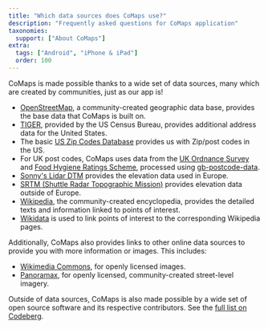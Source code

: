 ```yaml
---
title: "Which data sources does CoMaps use?"
description: "Frequently asked questions for CoMaps application"
taxonomies:
  support: ["About CoMaps"]
extra:
  tags: ["Android", "iPhone & iPad"]
  order: 100
---
```


CoMaps is made possible thanks to a wide set of data sources, many which are created by communities, just as our app is!

* [OpenStreetMap](https://www.openstreetmap.org), a community-created geographic data base, provides the base data that CoMaps is built on.
* [TIGER](https://www.census.gov/geographies/mapping-files/time-series/geo/tiger-geodatabase-file.html), provided by the US Census Bureau, provides additional address data for the United States.
* The basic [US Zip Codes Database](https://simplemaps.com/data/us-zips) provides us with Zip/post codes in the US.
* For UK post codes, CoMaps uses data from the [UK Ordnance Survey](https://osdatahub.os.uk/downloads/open/CodePointOpen) and [Food Hygiene Ratings Scheme](https://data.food.gov.uk/catalog/datasets/38dd8d6a-5ab1-4f50-b753-ab33288e3200), processed using [gb-postcode-data](https://github.com/osm-search/gb-postcode-data).
* [Sonny's Lidar DTM](https://sonny.4lima.de/) provides the elevation data used in Europe.
* [SRTM (Shuttle Radar Topographic Mission)](https://www.earthdata.nasa.gov/data/instruments/srtm) provides elevation data outside of Europe.
* [Wikipedia](https://www.wikipedia.org/), the community-created encyclopedia, provides the detailed texts and information linked to points of interest.
* [Wikidata](https://www.wikidata.org/) is used to link points of interest to the corresponding Wikipedia pages.

Additionally, CoMaps also provides links to other online data sources to provide you with more information or images. This includes:

* [Wikimedia Commons](https://commons.wikimedia.org), for openly licensed images.
* [Panoramax](https://panoramax.fr/), for openly licensed, community-created street-level imagery. 

Outside of data sources, CoMaps is also made possible by a wide set of open source software and its respective contributors. See the [full list on Codeberg](https://codeberg.org/comaps/comaps/src/branch/main/data/copyright.html).
